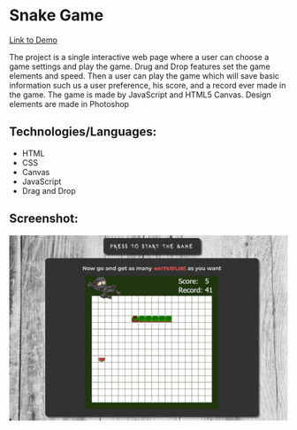 # Snake Game

[Link to Demo](http://portfolio.alexandrpasko.com)

The project is a single interactive web page where a user can choose a game settings and play the game. Drug and Drop features set the game elements and speed. Then a user can play the game which will save basic information such us a user preference, his score, and a record ever made in the game. The game is made by JavaScript and HTML5 Canvas. Design elements are made in Photoshop 

## Technologies/Languages:
* HTML
* CSS
* Canvas
* JavaScript
* Drag and Drop

## Screenshot:
![Screenshot of layout](js_canvas.jpg)